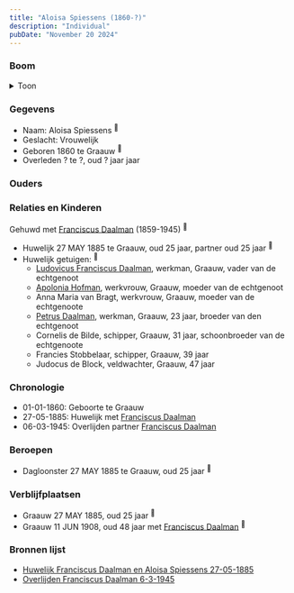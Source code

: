```yaml
---
title: "Aloisa Spiessens (1860-?)"
description: "Individual"
pubDate: "November 20 2024"
---
```


### Boom
<details><summary>Toon</summary>

![test](https://www.plantuml.com/plantuml/svg/ZP8xRy8m4CTtVueJ39sG0cbuAUBLagf39LIwT49EV0KhZXtv7A48vRlNGA2TgcxM-V_uwNGBSjowgb2CSgbBRda1AS_olJML5az66GlESat-2xLZ1oaGCcapXTSt5gMheS0YHKlN4JcqQ5nT8lkLcYbE12S602jZ1TgFWynoZKHnN72fPpC8MSFO0smkLSJOrT9PAYE9mxQKNeoQEi09NeDW44PmztQJrJfSXxxWz2LHYGRYQShJUfSQvnHEPz0V3mDuiPnNnryQoYkbTboBNMODKMeyaHVFONw6QGaIlu5CKbOHF7Ek2gxl38CHG7ST9b6o-gDx4C1slV48qUJV24DuMxv3V_8OtIpDZIUU7b48gVVdw97NVVheSNI1Ie8W68sXg-J-u6fKoXmzMCFQXVLwhOArz3y3ja0j_2by0m00)
</details>

### Gegevens
- Naam: Aloisa Spiessens <sup><a href="../s00393/" style="text-decoration:none" title="Huwelijk Franciscus Daalman en Aloisa Spiessens 27-05-1885">:link:</a></sup>
- Geslacht: Vrouwelijk
- Geboren 1860 te Graauw <sup><a href="../s00393/" style="text-decoration:none" title="Huwelijk Franciscus Daalman en Aloisa Spiessens 27-05-1885">:link:</a></sup>
- Overleden ? te ?, oud ? jaar jaar 

### Ouders

### Relaties en Kinderen

Gehuwd met [Franciscus Daalman](../i00227/) (1859-1945) <sup><a href="../s00393/" style="text-decoration:none" title="Huwelijk Franciscus Daalman en Aloisa Spiessens 27-05-1885">:link:</a></sup>
- Huwelijk 27 MAY 1885 te Graauw, oud 25 jaar, partner oud 25 jaar <sup><a href="../s00393/" style="text-decoration:none" title="Huwelijk Franciscus Daalman en Aloisa Spiessens 27-05-1885">:link:</a></sup>
- Huwelijk getuigen:  <sup><a href="../s00393/" style="text-decoration:none" title="Huwelijk Franciscus Daalman en Aloisa Spiessens 27-05-1885">:link:</a></sup>
  - [Ludovicus Franciscus Daalman](../i00029/), werkman, Graauw, vader van de echtgenoot
  - [Apolonia Hofman](../i00028/), werkvrouw, Graauw, moeder van de echtgenoot
  - Anna Maria van Bragt, werkvrouw, Graauw, moeder van de echtgenoote
  - [Petrus Daalman](../i00228/), werkman, Graauw, 23 jaar, broeder van den echtgenoot
  - Cornelis de Bilde, schipper, Graauw, 31 jaar, schoonbroeder van de echtgenoote
  - Francies Stobbelaar, schipper, Graauw, 39 jaar
  - Judocus de Block, veldwachter, Graauw, 47 jaar

### Chronologie
- 01-01-1860: Geboorte te Graauw
- 27-05-1885: Huwelijk met [Franciscus Daalman](../i00227/)
- 06-03-1945: Overlijden partner [Franciscus Daalman](../i00227/)

### Beroepen
- Dagloonster 27 MAY 1885 te Graauw, oud 25 jaar <sup><a href="../s00393/" style="text-decoration:none" title="Huwelijk Franciscus Daalman en Aloisa Spiessens 27-05-1885">:link:</a></sup>

### Verblijfplaatsen
- Graauw  27 MAY 1885, oud 25 jaar  <sup><a href="../s00393/" style="text-decoration:none" title="Huwelijk Franciscus Daalman en Aloisa Spiessens 27-05-1885">:link:</a></sup>
- Graauw  11 JUN 1908, oud 48 jaar met [Franciscus Daalman](../i00227/) <sup><a href="../s00402/" style="text-decoration:none" title="Overlijden Ludovicus Daalman 11-6-1908">:link:</a></sup>

### Bronnen lijst
- [Huwelijk Franciscus Daalman en Aloisa Spiessens 27-05-1885](../s00393/)
- [Overlijden Franciscus Daalman 6-3-1945](../s00405/)